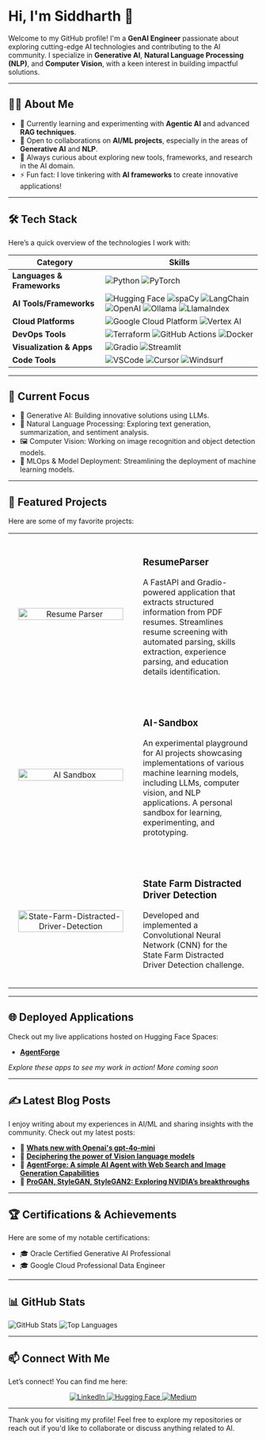 # Hi, I'm Siddharth 👋 

Welcome to my GitHub profile! I'm a **GenAI Engineer** passionate about exploring cutting-edge AI technologies and contributing to the AI community. I specialize in **Generative AI**, **Natural Language Processing (NLP)**, and **Computer Vision**, with a keen interest in building impactful solutions.

---

## 👨‍💻 About Me

- 🌱 Currently learning and experimenting with **Agentic AI** and advanced **RAG techniques**.
- 🤝 Open to collaborations on **AI/ML projects**, especially in the areas of **Generative AI** and **NLP**.
- 🧠 Always curious about exploring new tools, frameworks, and research in the AI domain.
- ⚡ Fun fact: I love tinkering with **AI frameworks** to create innovative applications!

---

## 🛠️ Tech Stack

Here’s a quick overview of the technologies I work with:

| **Category**           | **Skills**                                                                                     |
|-------------------------|-----------------------------------------------------------------------------------------------|
| **Languages & Frameworks** | ![Python](https://img.shields.io/badge/Python-3776AB?style=for-the-badge&logo=python&logoColor=white) ![PyTorch](https://img.shields.io/badge/PyTorch-EE4C2C?style=for-the-badge&logo=pytorch&logoColor=white) |
| **AI Tools/Frameworks**       | ![Hugging Face](https://img.shields.io/badge/Hugging%20Face-FFD21E?style=for-the-badge&logo=huggingface&logoColor=black) ![spaCy](https://img.shields.io/badge/spaCy-09A3D5?style=for-the-badge&logo=spacy&logoColor=white) ![LangChain](https://img.shields.io/badge/LangChain-121D33?style=for-the-badge&logo=chainlink&logoColor=white) ![OpenAI](https://img.shields.io/badge/OpenAI-412991?style=for-the-badge&logo=openai&logoColor=white) ![Ollama](https://img.shields.io/badge/Ollama-FF6F00?style=for-the-badge&logoColor=white) ![LlamaIndex](https://img.shields.io/badge/LlamaIndex-11B981?style=for-the-badge&logoColor=white) |
| **Cloud Platforms**     | ![Google Cloud Platform](https://img.shields.io/badge/Google%20Cloud-4285F4?style=for-the-badge&logo=google-cloud&logoColor=white) ![Vertex AI](https://img.shields.io/badge/Vertex%20AI-34A853?style=for-the-badge&logoColor=white) |
| **DevOps Tools**        | ![Terraform](https://img.shields.io/badge/Terraform-623CE4?style=for-the-badge&logo=terraform&logoColor=white) ![GitHub Actions](https://img.shields.io/badge/GitHub%20Actions-2088FF?style=for-the-badge&logo=github-actions&logoColor=white) ![Docker](https://img.shields.io/badge/Docker-2496ED?style=for-the-badge&logo=docker&logoColor=white) |
| **Visualization & Apps**| ![Gradio](https://img.shields.io/badge/Gradio-FF7043?style=for-the-badge&logoColor=white) ![Streamlit](https://img.shields.io/badge/Streamlit-FF4B4B?style=for-the-badge&logoColor=white) |
| **Code Tools**          | ![VSCode](https://img.shields.io/badge/VSCode-007ACC?style=for-the-badge&logo=visual-studio-code&logoColor=white) ![Cursor](https://img.shields.io/badge/Cursor-333333?style=for-the-badge&logoColor=white) ![Windsurf](https://img.shields.io/badge/Windsurf-00A1E0?style=for-the-badge&logoColor=white) |

---

## 🎯 Current Focus

- 🤖 Generative AI: Building innovative solutions using LLMs.
- 📝 Natural Language Processing: Exploring text generation, summarization, and sentiment analysis.
- 🖼️ Computer Vision: Working on image recognition and object detection models.
- 🚀 MLOps & Model Deployment: Streamlining the deployment of machine learning models.

---

## 🌟 Featured Projects

Here are some of my favorite projects:

<table>
  <tr>
    <td width="50%" align="center" style="padding: 20px;">
      <a href="https://github.com/SID-SURANGE/ResumeParser">
        <img width="100%" src="https://github-readme-stats.vercel.app/api/pin/?username=SID-SURANGE&repo=ResumeParser&theme=dark" alt="Resume Parser">
      </a>
    </td>
    <td width="50%" style="padding: 20px;">
      <h3>ResumeParser</h3>
      <p>A FastAPI and Gradio-powered application that extracts structured information from PDF resumes. Streamlines resume screening with automated parsing, skills extraction, experience parsing, and education details identification.</p>
    </td>
  </tr>
  <tr>
    <td width="50%" align="center" style="padding: 20px;">
      <a href="https://github.com/SID-SURANGE/AI-Sandbox">
        <img width="100%" src="https://github-readme-stats.vercel.app/api/pin/?username=SID-SURANGE&repo=AI-Sandbox&theme=dark" alt="AI Sandbox">
      </a>
    </td>
    <td width="50%" style="padding: 20px;">
      <h3>AI-Sandbox</h3>
      <p>An experimental playground for AI projects showcasing implementations of various machine learning models, including LLMs, computer vision, and NLP applications. A personal sandbox for learning, experimenting, and prototyping.</p>
    </td>
  </tr>
  <tr>
    <td width="50%" align="center" style="padding: 20px;">
      <a href="https://github.com/SID-SURANGE/State-Farm-Distracted-Driver-Detection">
        <img width="100%" src="https://github-readme-stats.vercel.app/api/pin/?username=SID-SURANGE&repo=State-Farm-Distracted-Driver-Detection&theme=dark" alt="State-Farm-Distracted-Driver-Detection">
      </a>
    </td>
    <td width="50%" style="padding: 20px;">
      <h3>State Farm Distracted Driver Detection</h3>
      <p>Developed and implemented a Convolutional Neural Network (CNN) for the State Farm Distracted Driver Detection challenge.</p>
    </td>
  </tr>
</table>

---

## 🌐 Deployed Applications

Check out my live applications hosted on Hugging Face Spaces:

- **[AgentForge](https://huggingface.co/spaces/SIDS92/AgentForge)**  

*Explore these apps to see my work in action! More coming soon*

---


## ✍️ Latest Blog Posts

I enjoy writing about my experiences in AI/ML and sharing insights with the community. Check out my latest posts:

- 📝 **[Whats new with Openai's gpt-4o-mini](https://medium.com/@ssurange.dev/whats-new-with-openai-s-gpt-4o-mini-97a79e6047c3)**
- 📝 **[Deciphering the power of Vision language models](https://medium.com/@ssurange.dev/deciphering-the-power-of-vision-language-vision-language-models-b873e06daae5)**
- 📝 **[AgentForge: A simple AI Agent with Web Search and Image Generation Capabilities](https://medium.com/@ssurange.dev/agentforge-a-simple-ai-agent-with-web-search-and-image-generation-capabilities-8c756f047c05)**
- 📝 **[ProGAN, StyleGAN, StyleGAN2: Exploring NVIDIA’s breakthroughs](https://medium.com/@sidsurange/c90ddb7f9b61#264d-2312224d64e4)**

---

## 🏆 Certifications & Achievements

Here are some of my notable certifications:

- 🎓 Oracle Certified Generative AI Professional
- 🎓 Google Cloud Professional Data Engineer

---

## 📊 GitHub Stats

![GitHub Stats](https://github-readme-stats.vercel.app/api?username=SID-SURANGE&show_icons=true&theme=radical)
![Top Languages](https://github-readme-stats.vercel.app/api/top-langs/?username=SID-SURANGE&layout=compact&theme=radical)

---

## 📫 Connect With Me

Let’s connect! You can find me here:

<p align="center">
  <a href="https://www.linkedin.com/in/siddharthsurange/" target="_blank">
    <img src="https://img.shields.io/badge/LinkedIn-%230077B5.svg?style=for-the-badge&logo=linkedin&logoColor=white" alt="LinkedIn">
  </a>
  <a href="https://huggingface.co/SIDS92" target="_blank">
    <img src="https://img.shields.io/badge/HuggingFace-%23FF6F00.svg?style=for-the-badge&logo=huggingface&logoColor=white" alt="Hugging Face">
  </a>
  <a href="https://medium.com/@ssurange.dev" target="_blank">
    <img src="https://img.shields.io/badge/Medium-%23000000.svg?style=for-the-badge&logo=medium&logoColor=white" alt="Medium">
  </a>
</p>


---

Thank you for visiting my profile! Feel free to explore my repositories or reach out if you'd like to collaborate or discuss anything related to AI.
